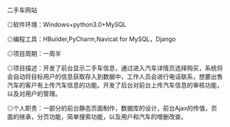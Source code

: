 二手车网站

◎软件环境：Windows+python3.0+MySQL

◎编程工具：HBuilder,PyCharm,Navicat for MySQL，Django

◎项目周期：一周半

◎项目描述：开发了前台显示二手车信息，通过进入汽车详情页选择购买，系统将会自动将目标用户的信息获取存入到数据中，工作人员会进行电话联系，想要出售汽车的客户有上传汽车信息的功能。开发了后台对前台上传汽车信息的审核功能，以及对用户的管理。

◎个人职责：一部分的前台静态页面制作，数据库的设计，前台Ajax的传值，页面的继承，分页功能，简单搜索功能，以及用户和汽车的增删改查。

